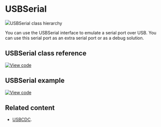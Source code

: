 # USBSerial

<span class="images">![](https://os.mbed.com/docs/mbed-os/v6.15/mbed-os-api-doxy/class_u_s_b_serial.png)<span>USBSerial class hierarchy</span></span>

You can use the USBSerial interface to emulate a serial port over USB. You can use this serial port as an extra serial port or as a debug solution. 

## USBSerial class reference

[![View code](https://www.mbed.com/embed/?type=library)](https://os.mbed.com/docs/mbed-os/v6.15/mbed-os-api-doxy/class_u_s_b_serial.html)

## USBSerial example

[![View code](https://www.mbed.com/embed/?url=https://github.com/ARMmbed/mbed-os-snippet-USBSerial/tree/v6.15)](https://github.com/ARMmbed/mbed-os-snippet-USBSerial/blob/v6.15/main.cpp)

## Related content

- [USBCDC](usbcdc.html).

